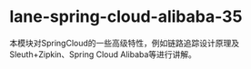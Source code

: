 # lane-spring-cloud-alibaba-35
本模块对SpringCloud的一些高级特性，例如链路追踪设计原理及Sleuth+Zipkin、Spring Cloud Alibaba等进行讲解。
